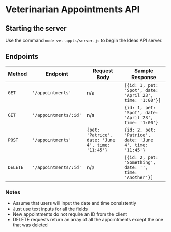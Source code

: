 # Veterinarian Appointments API

## Starting the server

Use the command `node vet-appts/server.js` to begin the Ideas API server.

## Endpoints

| Method | Endpoint | Request Body | Sample Response |
--- | --- | --- | ---
`GET` | `'/appointments'` | n/a | `[{id: 1, pet: 'Spot', date: 'April 23', time: '1:00'}]`
`GET` | `'/appointments/:id'` | n/a | `{id: 1, pet: 'Spot', date: 'April 23', time: '1:00'}`
`POST` | `'/appointments'` | `{pet: 'Patrice', date: 'June 4', time: '11:45'}` | `{id: 2, pet: 'Patrice', date: 'June 4', time: '11:45'}`
`DELETE` | `'/appointments/:id'` | n/a | `[{id: 2, pet: 'Something', date: '', time: 'Another'}]`

### Notes

* Assume that users will input the date and time consistently
* Just use text inputs for all the fields
* New appointments do not require an ID from the client
* DELETE requests return an array of all the appointments except the one that was deleted